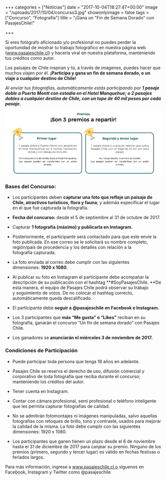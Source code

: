 +++
categories = ["Noticias"]
date = "2017-10-04T18:27:47+00:00"
image = "/uploads/2017/10/04/concurso3.jpg"
showonlyimage = false
tags = ["Concurso", "Fotografía"]
title = "¡Gana un \"Fin de Semana Dorado\" con PasajesChile!"

+++


Si eres fotógrafo aficionado y/o profesional no puedes perder la oportunidad de mostrar tu trabajo fotográfico en nuestra página web (www.pasajeschile.cl) y hacerla viral en nuestra plataforma, manteniendo tus créditos como autor.

Los paisajes de Chile inspiran y tú, a través de imágenes, puedes hacer que muchos viajen por él. **¡Participa y gana un fin de semana dorado, o un viaje a cualquier destino de Chile!**

*Al enviar tus fotografías, automáticamente estás participando por **1 pasaje doble a Puerto Montt con estadía en el Hotel Manquehue; o 2 pasajes dobles a cualquier destino de Chile, con un tope de 40 mil pesos por cada pasaje.***

![](/uploads/2017/10/04/Captura%20de%20pantalla%202017-10-04%20a%20la(s)%2018.32.02.png)

### Bases del Concurso:

- Los participantes deben **capturar una foto que refleje un paisaje de Chile, atractivos turísticos, flora y fauna**; y además especificar el lugar en el que fue capturada la fotografía.

- **Fecha del concurso:** desde el 5 de septiembre al 31 de octubre de 2017.

- Capturar **1 fotografía (máximo) y publicarla en Instagram.**

- Posteriormente, el participante será contactado para que este envíe la foto publicada. En ese correo se le solicitará su nombre completo, región/país de procedencia y los detalles con relación a la fotografía capturada.

- La foto enviada al correo debe cumplir con las siguientes dimensiones: **1920 x 1080.**

- Al publicar su foto en Instagram el participante debe acompañar la descripción de su publicación con el hashtag **#SoyPasajesChile. **De esta manera, el equipo de Pasajes Chile podrá observar su trabajo y seguimiento de votos. De no colocar el hashtag correcto, automáticamente queda descalificado.

- El participante debe **seguir a @pasajeschile en Facebook e Instagram.**

- Los 3 participantes que **más “Me gusta” o “Likes”** reciban en su fotografía, ganarán el concurso “Un fin de semana dorado” con Pasajes Chile.

- Los ganadores se **anunciarán el miércoles 3 de noviembre de 2017.**

### Condiciones de Participación

- Puede participar toda persona que tenga 18 años en adelante.

- Pasajes Chile se reserva el derecho de uso, difusión comercial y corporativo de toda fotografía que reciba durante el concurso; manteniendo los créditos del autor.

- Tener cuenta en Instagram.

- Contar con cámara profesional, semi profesional o teléfono inteligente que les permita capturar fotografías de calidad.

- No se admitirán fotomontajes ni imágenes manipuladas, salvo aquellas fotografías con retoques de brillo, tono y contraste, usados para mejorar la calidad de la misma. La foto debe cumplir con las siguientes dimensiones: 1920 x 1080.

- Los participantes que ganen tienen un plazo desde el 6 de noviembre hasta el 31 de diciembre de 2017 para canjear su premio. Ninguno de los premios (primero, segundo y tercer lugar) es válido en fechas festivas o feriados largos.

Para más información, ingrese a www.pasajeschile.cl o síguenos en Facebook, Instagram y Twitter como @pasajeschile